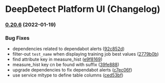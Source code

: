 # DeepDetect Platform UI (Changelog)

### [0.20.6](https://github.com/jolibrain/platform_ui/compare/v0.20.5...v0.20.6) (2022-01-19)


### Bug Fixes

* dependencies related to dependabot alerts ([92c852d](https://github.com/jolibrain/platform_ui/commit/92c852d88b6b957adbc8426d6550a9ed7666bd96))
* filter-out `test_name` when displaying training job best values ([2779b0b](https://github.com/jolibrain/platform_ui/commit/2779b0b8b8e8502c6cb3c9f181ebc611b786d2f0))
* find attribute key in measure_hist ([e9f8169](https://github.com/jolibrain/platform_ui/commit/e9f8169e983294cac4923a101cf9c955f258ff11))
* measure_hist key cn be found with suffix ([39fe888](https://github.com/jolibrain/platform_ui/commit/39fe888fd003b02b615156f43f4c98b6cff2626f))
* upgrade dependencies to fix dependabot alerts ([c7ec06f](https://github.com/jolibrain/platform_ui/commit/c7ec06f34a8bb2f50f083c0c316f380b8238b2a9))
* use service mltype to define table columns ([ced53bf](https://github.com/jolibrain/platform_ui/commit/ced53bf4ad753788abb9ba8ccaf8d932ef055df1))
